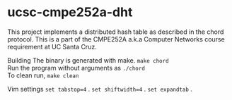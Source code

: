 # ucsc-cmpe252a-dht
This project implements a distributed hash table as described in the chord protocol. This is a part of the CMPE252A a.k.a Computer Networks course requirement at UC Santa Cruz. 

Building
The binary is generated with make. `make chord`  
 Run the program without arguments as `./chord`  
To clean run, `make clean`  

Vim settings
`set tabstop=4` . 
`set shiftwidth=4` . 
`set expandtab` . 
